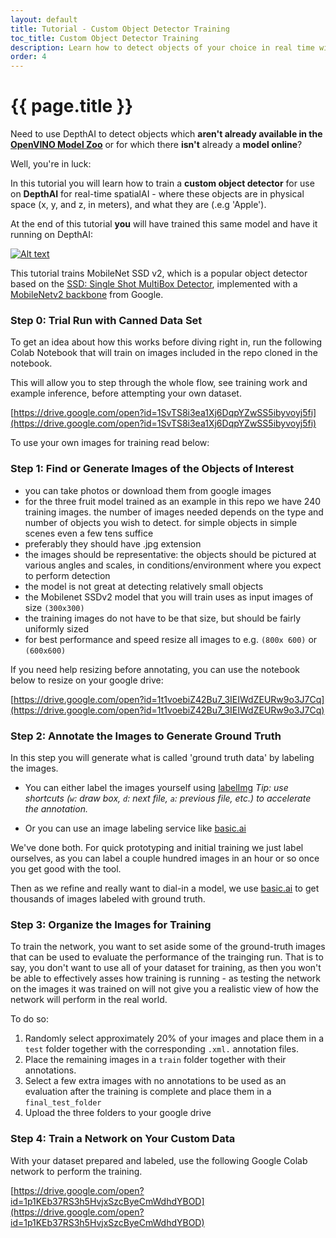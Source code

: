 ```yaml
---
layout: default
title: Tutorial - Custom Object Detector Training
toc_title: Custom Object Detector Training
description: Learn how to detect objects of your choice in real time with DepthAI!
order: 4
---
```


# {{ page.title }}


Need to use DepthAI to detect objects which **aren't already available in the [OpenVINO Model Zoo](https://docs.luxonis.com/tutorials/openvino_model_zoo_pretrained_model/)** or for which there **isn't** already a **model online**?

Well, you're in luck:

In this tutorial you will learn how to train a **custom object detector** for use on **DepthAI** for real-time spatialAI - where these objects are in physical space (x, y, and z, in meters), and what they are (.e.g 'Apple').  

At the end of this tutorial **you** will have trained this same model and have it running on DepthAI:

[![Alt text](https://img.youtube.com/vi/0ToLVHW9oVw/0.jpg)](https://www.youtube.com/watch?v=0ToLVHW9oVw)

This tutorial trains MobileNet SSD v2, which is a popular object detector based on the [SSD: Single Shot MultiBox Detector](https://towardsdatascience.com/review-ssd-single-shot-detector-object-detection-851a94607d11), implemented with a [MobileNetv2 backbone](https://ai.googleblog.com/2018/04/mobilenetv2-next-generation-of-on.html) from Google.

### Step 0: Trial Run with Canned Data Set

To get an idea about how this works before diving right in, run the following Colab Notebook that will train on images included in the repo cloned in the notebook.

This will allow you to step through the whole flow, see training work and example inference, before attempting your own dataset.

[https://drive.google.com/open?id=1SvTS8i3ea1Xj6DqpYZwSS5ibyvoyj5fi](https://drive.google.com/open?id=1SvTS8i3ea1Xj6DqpYZwSS5ibyvoyj5fi)

To use your own images for training read below:

### Step 1: Find or Generate Images of the Objects of Interest

- you can take photos or download them from google images
- for the three fruit model trained as an example in this repo we have 240 training images. the number of images needed depends on the type and number of objects you wish to detect. for simple objects in simple scenes even a few tens suffice
- preferably they should have .jpg extension
- the images should be representative: the objects should be pictured at various angles and scales, in conditions/environment where you expect to perform detection
- the model is not great at detecting relatively small objects
- the Mobilenet SSDv2 model that you will train uses as input images of size `(300x300)` 
- the training images do not have to be that size, but should be fairly uniformly sized
- for best performance and speed resize all images to e.g. `(800x 600)` or `(600x600)`

If you need help resizing before annotating, you can use the notebook below to resize on your google drive:

[https://drive.google.com/open?id=1t1voebiZ42Bu7_3IEIWdZEURw9o3J7Cq](https://drive.google.com/open?id=1t1voebiZ42Bu7_3IEIWdZEURw9o3J7Cq)


### Step 2: Annotate the Images to Generate Ground Truth

In this step you will generate what is called 'ground truth data' by labeling the images.

- You can either label the images yourself using [labelImg](https://github.com/tzutalin/labelImg)
*Tip: use shortcuts (`w`: draw box, `d`: next file, `a`: previous file, etc.) to accelerate the annotation.*

- Or you can use an image labeling service like [basic.ai](https://www.basic.ai/)

We've done both.  For quick prototyping and initial training we just label ourselves, as you can label a couple hundred images in an hour or so once you get good with the tool.

Then as we refine and really want to dial-in a model, we use [basic.ai](https://www.basic.ai/) to get thousands of images labeled with ground truth.


### Step 3: Organize the Images for Training

To train the network, you want to set aside some of the ground-truth images that can be used to evaluate the performance of the trainging run.  That is to say, you don't want to use all of your dataset for training, as then you won't be able to effectively asses how training is running - as testing the network on the images it was trained on will not give you a realistic view of how the network will perform in the real world.

To do so:
1. Randomly select approximately 20% of your images and place them in a `test` folder together with the corresponding `.xml.` annotation files.
2. Place the remaining images in a `train` folder together with their annotations.
3. Select a few extra images with no annotations to be used as an evaluation after the training is complete and place them in a `final_test_folder`
4. Upload the three folders to your google drive

### Step 4: Train a Network on Your Custom Data

With your dataset prepared and labeled, use the following Google Colab network to perform the training.

[https://drive.google.com/open?id=1p1KEb37RS3h5HvjxSzcByeCmWdhdYBOD](https://drive.google.com/open?id=1p1KEb37RS3h5HvjxSzcByeCmWdhdYBOD)

